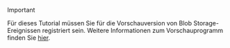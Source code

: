 > [!IMPORTANT]
> Für dieses Tutorial müssen Sie für die Vorschauversion von Blob Storage-Ereignissen registriert sein.  Weitere Informationen zum Vorschauprogramm finden Sie [hier](https://docs.microsoft.com/azure/storage/blobs/storage-blob-event-overview#join-the-preview).
